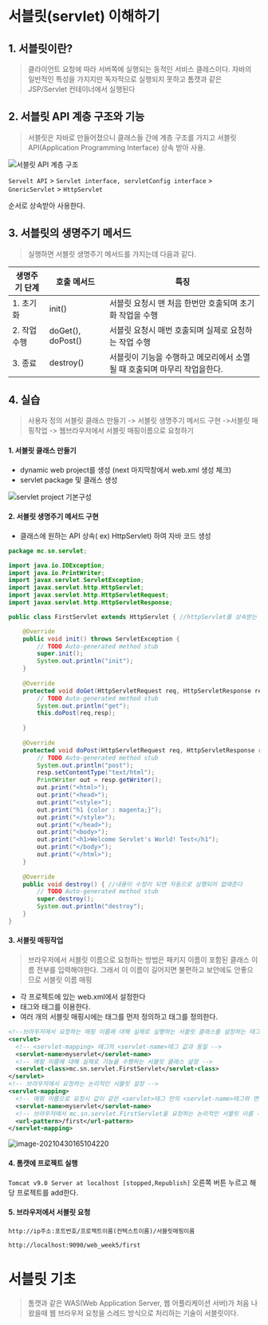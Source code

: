 # 서블릿(servlet) 이해하기

## 1. 서블릿이란?

> 클라이언트 요청에 따라 서버쪽에 실행되는 동적인 서비스 클레스이다. 자바의 일반적인 특성을 가지지만 독자적으로 실행되지 못하고 톰캣과 같은 JSP/Servlet 컨테이너에서 실행된다



## 2. 서블릿 API 계층 구조와 기능

>서블릿은 자바로 만들어졌으니 클래스들 간에 계층 구조를 가지고 서블릿 API(Application Programming Interface) 상속 받아 사용.

![서블릿 API 계층 구조](https://user-images.githubusercontent.com/80496345/116816042-51778500-ab9b-11eb-9d5a-5326cca22c15.jpg)

`Servelt API` > `Servlet interface, servletConfig interface` > `GnericServlet` > `HttpServlet`

순서로 상속받아 사용한다.



## 3. 서블릿의 생명주기 메서드

> 실행하면 서블릿 생명주기 메서드를 가지는데 다음과 같다.

| 생명주기 단계 | 호출 메서드       | 특징                                                         |
| ------------- | ----------------- | ------------------------------------------------------------ |
| 1. 초기화     | init()            | 서블릿 요청시 맨 처음 한번만 호출되며 초기화 작업을 수행     |
| 2. 작업 수행  | doGet(), doPost() | 서블릿 요청시 매번 호출되며 실제로 요청하는 작업 수행        |
| 3. 종료       | destroy()         | 서블릿이 기능을 수행하고 메모리에서 소멸될 때 호출되며 마무리 작업을한다. |



## 4. 실습

> 사용자 정의 서블릿 클래스 만들기 -> 서블릿 생명주기 메서드 구현 ->서블릿 매핑작업 -> 웹브라우저에서 서블릿 매핑이름으로 요청하기



#### 1. 서블릿 클래스 만들기

- dynamic web project를 생성 (next 마지막창에서 web.xml 생성 체크)
- servlet package 및 클래스 생성

![servlet project 기본구성](https://user-images.githubusercontent.com/80496345/116816043-51778500-ab9b-11eb-8e15-da7354ced272.jpg)

#### 2. 서블릿 생명주기 메서드 구현

- 클래스에 원하는 API 상속( ex) HttpServlet) 하여 자바 코드 생성

```java
package mc.sn.servlet;

import java.io.IOException;
import java.io.PrintWriter;
import javax.servlet.ServletException;
import javax.servlet.http.HttpServlet;
import javax.servlet.http.HttpServletRequest;
import javax.servlet.http.HttpServletResponse;

public class FirstServlet extends HttpServlet { //httpServlet를 상속받는 얘는 라이프 사이클(초기화,작업수행,종료)을 받는다 

	@Override
	public void init() throws ServletException {
		// TODO Auto-generated method stub
		super.init();
		System.out.println("init");
	}
	
	@Override
	protected void doGet(HttpServletRequest req, HttpServletResponse resp) throws ServletException, IOException {
		// TODO Auto-generated method stub
		System.out.println("get");
		this.doPost(req,resp);
		
	}
	
	@Override
	protected void doPost(HttpServletRequest req, HttpServletResponse resp) throws ServletException, IOException {
		// TODO Auto-generated method stub
		System.out.println("post");
		resp.setContentType("text/html");
		PrintWriter out = resp.getWriter();
		out.print("<html>");
		out.print("<head>");
		out.print("<style>");
		out.print("h1 {color : magenta;}");
		out.print("</style>");
		out.print("</head>");
		out.print("<body>");
		out.print("<h1>Welcome Servlet's World! Test</h1");
		out.print("</body>");
		out.print("</html>");
	}
	
	@Override
	public void destroy() { //내용이 수정이 되면 자동으로 실행되어 없애준다
		// TODO Auto-generated method stub
		super.destroy();
		System.out.println("destroy");
	}
}

```



#### 3. 서블릿 매핑작업 

> 브라우저에서 서블릿 이름으로 요청하는 방법은 패키지 이름이 포함된 클래스 이름 전부를 입력해야한다. 그래서 이 이름이 길어지면 불편하고 보안에도 안좋으므로 서블릿 이름 매핑

- 각 프로젝트에 있는 web.xml에서 설정한다
- <servlet> 태그와 <servlet-mapping> 태그를 이용한다.
- 여러 개의 서블릿 매핑시에는 <servlet>태그를 먼저 정의하고 <servlet-mapping> 태그를 정의한다.

```xml
<!--브라우저에서 요청하는 매핑 이름에 대해 실제로 실행하는 서블릿 클래스를 설정하는 태그-->
<servlet>
  <!-- <servlet-mapping> 태그의 <servlet-name>태그 값과 동일 -->
  <servlet-name>myservlet</servlet-name> 
  <!-- 매핑 이름에 대해 실제로 기능을 수행하는 서블릿 클래스 설정 -->
  <servlet-class>mc.sn.servlet.FirstServlet</servlet-class> 
</servlet>
<!-- 브라우저에서 요청하는 논리적인 서블릿 설정 -->
<servlet-mapping> 
  <!-- 매핑 이름으로 요청시 값이 같은 <servlet>태그 안의 <servlet-name>태그와 연결 -->
  <servlet-name>myservlet</servlet-name> 
  <!-- 브라우저에서 mc.sn.servlet.FirstServlet을 요청하는 논리적인 서블릿 이름 -->  
  <url-pattern>/first</url-pattern>
</servlet-mapping> 
```

![image-20210430165104220](https://user-images.githubusercontent.com/80496345/116668918-ebdb9b00-a9d8-11eb-8631-99318a1eae23.png)

#### 4. 톰캣에 프로젝트 실행

`Tomcat v9.0 Server at localhost [stopped,Republish]` 오른쪽 버튼 누르고 해당 프로젝트를 add한다.



#### 5. 브라우저에서 서블릿 요청

`http://ip주소:포트번호/프로젝트이름(컨텍스트이름)/서블릿매핑이름`

`http://localhost:9090/web_week5/first`



# 서블릿 기초

> 톰캣과 같은 WAS(Web Application Server, 웹 어플리케이션 서버)가 처음 나왔을때 웹 브라우저 요청을 스레드 방식으로 처리하는 기술이 서블릿이다.